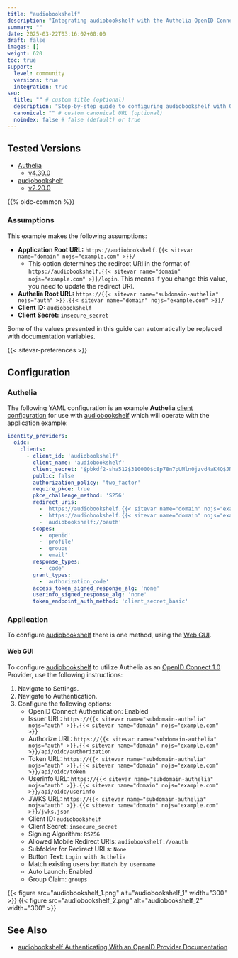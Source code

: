 ```yaml
---
title: "audiobookshelf"
description: "Integrating audiobookshelf with the Authelia OpenID Connect 1.0 Provider."
summary: ""
date: 2025-03-22T03:16:02+00:00
draft: false
images: []
weight: 620
toc: true
support:
  level: community
  versions: true
  integration: true
seo:
  title: "" # custom title (optional)
  description: "Step-by-step guide to configuring audiobookshelf with OpenID Connect 1.0 for secure SSO. Enhance your login flow using Authelia’s modern identity management."
  canonical: "" # custom canonical URL (optional)
  noindex: false # false (default) or true
---
```


## Tested Versions

- [Authelia]
  - [v4.39.0](https://github.com/authelia/authelia/releases/tag/v4.39.0)
- [audiobookshelf]
  - [v2.20.0](https://github.com/advplyr/audiobookshelf/releases/tag/v2.20.0)

{{% oidc-common %}}

### Assumptions

This example makes the following assumptions:

- __Application Root URL:__ `https://audiobookshelf.{{< sitevar name="domain" nojs="example.com" >}}/`
  - This option determines the redirect URI in the format of
        `https://audiobookshelf.{{< sitevar name="domain" nojs="example.com" >}}/login`.
        This means if you change this value, you need to update the redirect URI.
- __Authelia Root URL:__ `https://{{< sitevar name="subdomain-authelia" nojs="auth" >}}.{{< sitevar name="domain" nojs="example.com" >}}/`
- __Client ID:__ `audiobookshelf`
- __Client Secret:__ `insecure_secret`

Some of the values presented in this guide can automatically be replaced with documentation variables.

{{< sitevar-preferences >}}

## Configuration

### Authelia

The following YAML configuration is an example __Authelia__ [client configuration] for use with [audiobookshelf] which
will operate with the application example:

```yaml {title="configuration.yml"}
identity_providers:
  oidc:
    clients:
      - client_id: 'audiobookshelf'
        client_name: 'audiobookshelf'
        client_secret: '$pbkdf2-sha512$310000$c8p78n7pUMln0jzvd4aK4Q$JNRBzwAo0ek5qKn50cFzzvE9RXV88h1wJn5KGiHrD0YKtZaR/nCb2CJPOsKaPK0hjf.9yHxzQGZziziccp6Yng'  # The digest of 'insecure_secret'.
        public: false
        authorization_policy: 'two_factor'
        require_pkce: true
        pkce_challenge_method: 'S256'
        redirect_uris:
          - 'https://audiobookshelf.{{< sitevar name="domain" nojs="example.com" >}}/auth/openid/callback'
          - 'https://audiobookshelf.{{< sitevar name="domain" nojs="example.com" >}}/auth/openid/mobile-redirect'
          - 'audiobookshelf://oauth'
        scopes:
          - 'openid'
          - 'profile'
          - 'groups'
          - 'email'
        response_types:
          - 'code'
        grant_types:
          - 'authorization_code'
        access_token_signed_response_alg: 'none'
        userinfo_signed_response_alg: 'none'
        token_endpoint_auth_method: 'client_secret_basic'
```

### Application

To configure [audiobookshelf] there is one method, using the [Web GUI](#web-gui).

#### Web GUI

To configure [audiobookshelf] to utilize Authelia as an [OpenID Connect 1.0] Provider, use the following instructions:

1. Navigate to Settings.
2. Navigate to Authentication.
3. Configure the following options:
   - OpenID Connect Authentication: Enabled
   - Issuer URL: `https://{{< sitevar name="subdomain-authelia" nojs="auth" >}}.{{< sitevar name="domain" nojs="example.com" >}}`
   - Authorize URL: `https://{{< sitevar name="subdomain-authelia" nojs="auth" >}}.{{< sitevar name="domain" nojs="example.com" >}}/api/oidc/authorization`
   - Token URL: `https://{{< sitevar name="subdomain-authelia" nojs="auth" >}}.{{< sitevar name="domain" nojs="example.com" >}}/api/oidc/token`
   - Userinfo URL: `https://{{< sitevar name="subdomain-authelia" nojs="auth" >}}.{{< sitevar name="domain" nojs="example.com" >}}/api/oidc/userinfo`
   - JWKS URL: `https://{{< sitevar name="subdomain-authelia" nojs="auth" >}}.{{< sitevar name="domain" nojs="example.com" >}}/jwks.json`
   - Client ID: `audiobookshelf`
   - Client Secret: `insecure_secret`
   - Signing Algorithm: `RS256`
   - Allowed Mobile Redirect URIs: `audiobookshelf://oauth`
   - Subfolder for Redirect URLs: `None`
   - Button Text: `Login with Authelia`
   - Match existing users by: `Match by username`
   - Auto Launch: Enabled
   - Group Claim: `groups`

{{< figure src="audiobookshelf_1.png" alt="audiobookshelf_1" width="300" >}}
{{< figure src="audiobookshelf_2.png" alt="audiobookshelf_2" width="300" >}}

## See Also

- [audiobookshelf Authenticating With an OpenID Provider Documentation](https://www.audiobookshelf.org/guides/oidc_authentication/)

[Authelia]: https://www.authelia.com
[audiobookshelf]: https://www.audiobookshelf.org/
[OpenID Connect 1.0]: ../../openid-connect/introduction.md
[client configuration]: ../../../configuration/identity-providers/openid-connect/clients.md

